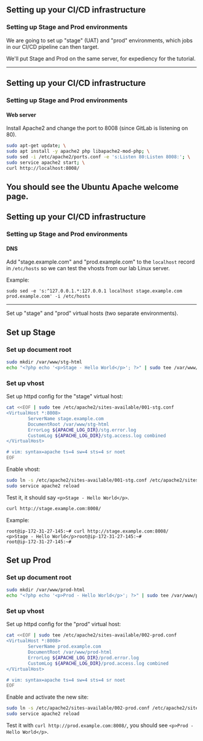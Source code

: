 
## Setting up your CI/CD infrastructure
### Setting up Stage and Prod environments

We are going to set up "stage" (UAT) and "prod" environments,
which jobs in our CI/CD pipeline can then target.

We'll put Stage and Prod on the same server, for expediency for the tutorial.

---
## Setting up your CI/CD infrastructure
### Setting up Stage and Prod environments
#### Web server

Install Apache2 and change the port to 8008 (since GitLab is listening on 80).

```bash
sudo apt-get update; \
sudo apt install -y apache2 php libapache2-mod-php; \
sudo sed -i /etc/apache2/ports.conf -e 's:Listen 80:Listen 8008:'; \
sudo service apache2 start; \
curl http://localhost:8008/

```
You should see the Ubuntu Apache welcome page.
---
## Setting up your CI/CD infrastructure
### Setting up Stage and Prod environments
#### DNS

Add "stage.example.com" and "prod.example.com" to the `localhost` record in `/etc/hosts` so we can test the vhosts from our lab Linux server.

Example:

```console
sudo sed -e 's:^127.0.0.1.*:127.0.0.1 localhost stage.example.com prod.example.com' -i /etc/hosts
```
---

Set up "stage" and "prod" virtual hosts (two separate environments).

## Set up Stage

### Set up document root

```bash
sudo mkdir /var/www/stg-html
echo "<?php echo '<p>Stage - Hello World</p>'; ?>" | sudo tee /var/www/stg-html/index.php
```

### Set up vhost

Set up httpd config for the "stage" virtual host:

```bash
cat <<EOF | sudo tee /etc/apache2/sites-available/001-stg.conf
<VirtualHost *:8008>
        ServerName stage.example.com
        DocumentRoot /var/www/stg-html
        ErrorLog ${APACHE_LOG_DIR}/stg.error.log
        CustomLog ${APACHE_LOG_DIR}/stg.access.log combined
</VirtualHost>

# vim: syntax=apache ts=4 sw=4 sts=4 sr noet
EOF
```

Enable vhost:

```bash
sudo ln -s /etc/apache2/sites-available/001-stg.conf /etc/apache2/sites-enabled/
sudo service apache2 reload
```

Test it, it should say `<p>Stage - Hello World</p>`.

```bash
curl http://stage.example.com:8008/
```
Example:

```shell_session
root@ip-172-31-27-145:~# curl http://stage.example.com:8008/
<p>Stage - Hello World</p>root@ip-172-31-27-145:~#
root@ip-172-31-27-145:~#
```

## Set up Prod

### Set up document root

```bash
sudo mkdir /var/www/prod-html
echo "<?php echo '<p>Prod - Hello World</p>'; ?>" | sudo tee /var/www/prod-html/index.php

```
### Set up vhost

Set up httpd config for the "prod" virtual host:

```bash
cat <<EOF | sudo tee /etc/apache2/sites-available/002-prod.conf
<VirtualHost *:8008>
        ServerName prod.example.com
        DocumentRoot /var/www/prod-html
        ErrorLog ${APACHE_LOG_DIR}/prod.error.log
        CustomLog ${APACHE_LOG_DIR}/prod.access.log combined
</VirtualHost>

# vim: syntax=apache ts=4 sw=4 sts=4 sr noet
EOF
```

Enable and activate the new site:

```bash
sudo ln -s /etc/apache2/sites-available/002-prod.conf /etc/apache2/sites-enabled/
sudo service apache2 reload
```

Test it with `curl http://prod.example.com:8008/`, you should see 
`<p>Prod - Hello World</p>`.
